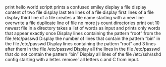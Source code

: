 print hello world
scriptt prints a confused smiley
display a file
display content of two file
display last ten lines of a file
display first lines of a file
display third line of a file
creates a file name starting with a new line
overwrite a file
duplicate line of file
no more js
count directories
print out 10 newest file in a directory
takes a list of words as input and prints only words that appear exactly once
Display lines containing the pattern “root” from the file /etc/passwd
Display the number of lines that contain the pattern “bin” in the file /etc/passwd
Display lines containing the pattern “root” and 3 lines after them in the file /etc/passwd
Display all the lines in the file /etc/passwd that do not contain the pattern “bin”
Display all lines of the file /etc/ssh/sshd config starting with a letter.
remove` all letters c and C from input.
